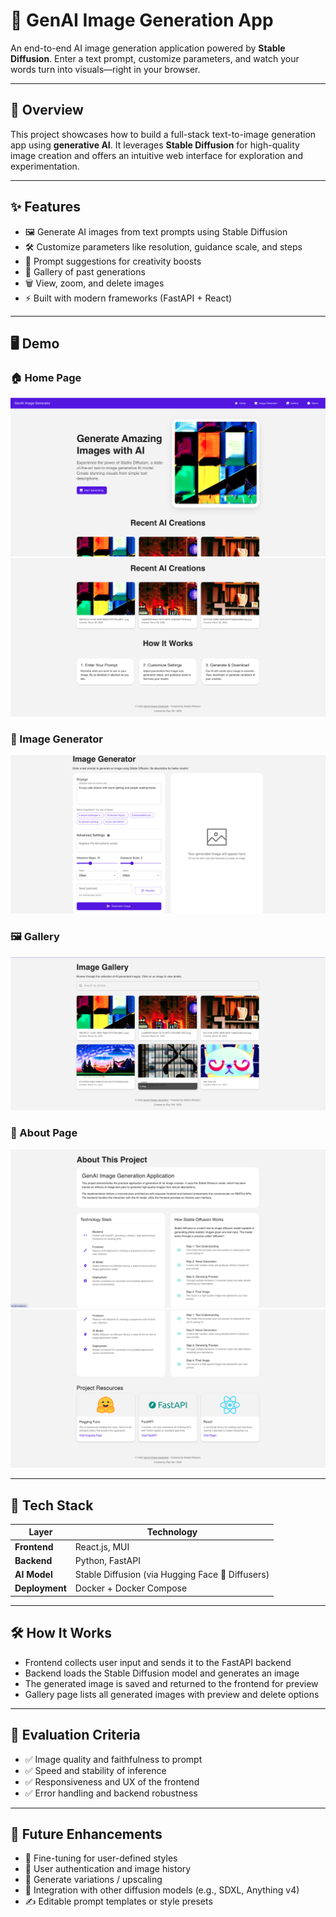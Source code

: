 # 🚀 GenAI Image Generation App

An end-to-end AI image generation application powered by **Stable Diffusion**. Enter a text prompt, customize parameters, and watch your words turn into visuals—right in your browser.

---

## 🧠 Overview

This project showcases how to build a full-stack text-to-image generation app using **generative AI**. It leverages **Stable Diffusion** for high-quality image creation and offers an intuitive web interface for exploration and experimentation.

---

## ✨ Features

- 🖼️ Generate AI images from text prompts using Stable Diffusion
- 🛠️ Customize parameters like resolution, guidance scale, and steps
- 🧠 Prompt suggestions for creativity boosts
- 📜 Gallery of past generations
- 🗑️ View, zoom, and delete images
- ⚡ Built with modern frameworks (FastAPI + React)

---

## 🖥️ Demo

### 🏠 Home Page

![Home](frontend/public/demo/homePage1.png)  
![Home Continued](frontend/public/demo/homePage2.png)

### 🎨 Image Generator

![Generator](frontend/public/demo/ImageGenerator.png)

### 🖼️ Gallery

![Gallery](frontend/public/demo/Gallery.png)

### 📖 About Page

![About](frontend/public/demo/About1.png)  
![About Continued](frontend/public/demo/About2.png)

---

## 🧰 Tech Stack

| Layer          | Technology                                       |
| -------------- | ------------------------------------------------ |
| **Frontend**   | React.js, MUI                                    |
| **Backend**    | Python, FastAPI                                  |
| **AI Model**   | Stable Diffusion (via Hugging Face 🤗 Diffusers) |
| **Deployment** | Docker + Docker Compose                          |

---

## 🛠️ How It Works

- Frontend collects user input and sends it to the FastAPI backend
- Backend loads the Stable Diffusion model and generates an image
- The generated image is saved and returned to the frontend for preview
- Gallery page lists all generated images with preview and delete options

---

## 📏 Evaluation Criteria

- ✅ Image quality and faithfulness to prompt
- ✅ Speed and stability of inference
- ✅ Responsiveness and UX of the frontend
- ✅ Error handling and backend robustness

---

## 🚧 Future Enhancements

- 🎨 Fine-tuning for user-defined styles
- 🔐 User authentication and image history
- 🔄 Generate variations / upscaling
- 🤝 Integration with other diffusion models (e.g., SDXL, Anything v4)
- ✍️ Editable prompt templates or style presets

